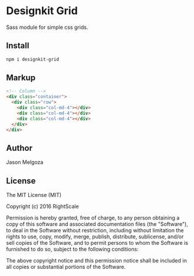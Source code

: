 # Designkit Grid

Sass module for simple css grids.

## Install

```bash
npm i designkit-grid
```

## Markup

```html
<!-- Column -->
<div class="container">
  <div class="row">
    <div class="col-md-4"></div>
    <div class="col-md-4"></div>
    <div class="col-md-4"></div>
  </div>
</div>
```

## Author

Jason Melgoza

## License

The MIT License (MIT)

Copyright (c) 2016 RightScale

Permission is hereby granted, free of charge, to any person obtaining a copy
of this software and associated documentation files (the "Software"), to deal
in the Software without restriction, including without limitation the rights
to use, copy, modify, merge, publish, distribute, sublicense, and/or sell
copies of the Software, and to permit persons to whom the Software is
furnished to do so, subject to the following conditions:

The above copyright notice and this permission notice shall be included in all
copies or substantial portions of the Software.
